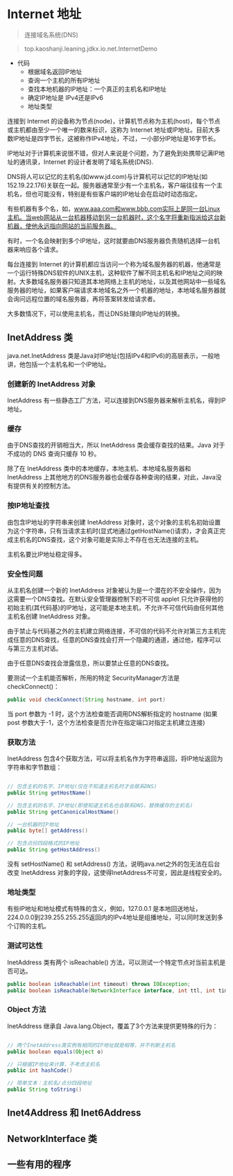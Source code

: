 #   Internet 地址

>   连接域名系统(DNS)

>   top.kaoshanji.leaning.jdkx.io.net.InternetDemo

-   代码
    -   根据域名返回IP地址
    -   查询一个主机的所有IP地址
    -   查找本地机器的IP地址：一个真正的主机名和IP地址
    -   确定IP地址是 IPv4还是IPv6
    -   地址类型

连接到 Internet 的设备称为节点(node)，计算机节点称为主机(host)，每个节点或主机都由至少一个唯一的数来标识，这称为 Internet 地址或IP地址。目前大多数IP地址是四字节长，这被称作IPv4地址，不过，一小部分IP地址是16字节长。

IP地址对于计算机来说很不错，但对人来说是个问题，为了避免到处携带记满IP地址的通讯录，Internet 的设计者发明了域名系统(DNS).

DNS将人可以记忆的主机名(如www.jd.com)与计算机可以记忆的IP地址(如152.19.22.176)关联在一起。服务器通常至少有一个主机名，客户端往往有一个主机名，但也可能没有，特别是有些客户端的IP地址会在启动时动态指定。

有些机器有多个名，如，www.aaa.com和www.bbb.com实际上是同一台Linux主机。当web网站从一台机器移动到另一台机器时，这个名字将重新指派给这台新机器，使他永远指向网站的当前服务器。

有时，一个名会映射到多个IP地址，这时就要由DNS服务器负责随机选择一台机器来响应各个请求。

每台连接到 Internet 的计算机都应当访问一个称为域名服务器的机器，他通常是一个运行特殊DNS软件的UNIX主机，这种软件了解不同主机名和IP地址之间的映射。大多数域名服务器只知道其本地网络上主机的地址，以及其他网站中一些域名服务器的地址，如果客户端请求本地域名之外一个机器的地址，本地域名服务器就会询问远程位置的域名服务器，再将答案转发给请求者。

大多数情况下，可以使用主机名，而让DNS处理向IP地址的转换。

##  InetAddress 类

java.net.InetAddress 类是Java对IP地址(包括IPv4和IPv6)的高层表示，一般地讲，他包括一个主机名和一个IP地址。

### 创建新的 InetAddress 对象

InetAddress 有一些静态工厂方法，可以连接到DNS服务器来解析主机名，得到IP地址。

### 缓存

由于DNS查找的开销相当大，所以 InetAddress 类会缓存查找的结果。Java 对于不成功的 DNS 查询只缓存 10 秒。

除了在 InetAddress 类中的本地缓存，本地主机、本地域名服务器和 InetAddress 上其他地方的DNS服务器也会缓存各种查询的结果，对此，Java没有提供有关的控制方法。

### 按IP地址查找

由包含IP地址的字符串来创建 InetAddress 对象时，这个对象的主机名初始设置为这个字符串，只有当请求主机时(显式地通过getHostName()请求)，才会真正完成主机名的DNS查找，这个对象可能是实际上不存在也无法连接的主机。

主机名要比IP地址稳定得多。

### 安全性问题

从主机名创建一个新的 InetAddress 对象被认为是一个潜在的不安全操作，因为这需要一个DNS查找。在默认安全管理器控制下的不可信 applet 只允许获得他的初始主机(其代码基)的IP地址，这可能是本地主机，不允许不可信代码由任何其他主机名创建 InetAddress 对象。

由于禁止与代码基之外的主机建立网络连接，不可信的代码不允许对第三方主机完成任意的DNS查找，任意的DNS查找会打开一个隐藏的通道，通过他，程序可以与第三方主机对话。

由于任意DNS查找会泄露信息，所以要禁止任意的DNS查找。

要测试一个主机能否解析，所用的特定 SecurityManager方法是 checkConnect()：

``` Java
public void checkConnect(String hostname, int port)
```

当 port 参数为 -1 时，这个方法检查能否调用DNS解析指定的 hostname (如果 post 参数大于-1，这个方法检查是否允许在指定端口对指定主机建立连接)


### 获取方法

InetAddress 包含4个获取方法，可以将主机名作为字符串返回，将IP地址返回为字符串和字节数组：

```Java

// 包含主机的名字、IP地址(仅在不知道主机名时才会联系DNS)
public String getHostName()

// 包含主机的名字、IP地址(即使知道主机名也会联系DNS，替换缓存的主机名)
public String getCanonicalHostName()

// 一台机器的IP地址
public byte[] getAddress()

// 包含点份四段格式的IP地址
public String getHostAddress()

```

没有 setHostName() 和 setAddress() 方法，说明java.net之外的包无法在后台改变 InetAddress 对象的字段，这使得InetAddress不可变，因此是线程安全的。

### 地址类型

有些IP地址和地址模式有特殊的含义，例如，127.0.0.1 是本地回送地址，224.0.0.0到239.255.255.255返回内的IPv4地址是组播地址，可以同时发送到多个订购的主机。

### 测试可达性

InetAddress 类有两个 isReachable() 方法，可以测试一个特定节点对当前主机是否可达。

```Java
public boolean isReachable(int timeout) throws IOException;
public boolean isReachable(NetworkInterface interface, int ttl, int timeout) throws IOException;

```

### Object 方法

InetAddress 继承自 Java.lang.Object，覆盖了3个方法来提供更特殊的行为：
```Java

// 两个InetAddress类实例有相同的IP地址就是相等，并不判断主机名
public boolean equals(Object o)

// 只根据IP地址来计算，不考虑主机名
public int hashCode()

// 简单文本：主机名/点分四段地址
public String toString()

```

##  Inet4Address 和 Inet6Address



##  NetworkInterface 类


##  一些有用的程序


